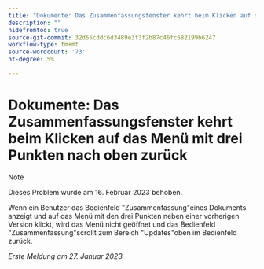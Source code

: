 ```yaml
---
title: "Dokumente: Das Zusammenfassungsfenster kehrt beim Klicken auf das Menü mit drei Punkten nach oben zurück."
description: ""
hidefromtoc: true
source-git-commit: 32d55cddc6d3489e3f3f2b87c46fc682199b6247
workflow-type: tm+mt
source-wordcount: '73'
ht-degree: 5%

---
```



# Dokumente: Das Zusammenfassungsfenster kehrt beim Klicken auf das Menü mit drei Punkten nach oben zurück

>[!NOTE]
>
>Dieses Problem wurde am 16. Februar 2023 behoben.

Wenn ein Benutzer das Bedienfeld &quot;Zusammenfassung&quot;eines Dokuments anzeigt und auf das Menü mit den drei Punkten neben einer vorherigen Version klickt, wird das Menü nicht geöffnet und das Bedienfeld &quot;Zusammenfassung&quot;scrollt zum Bereich &quot;Updates&quot;oben im Bedienfeld zurück.

_Erste Meldung am 27. Januar 2023._

